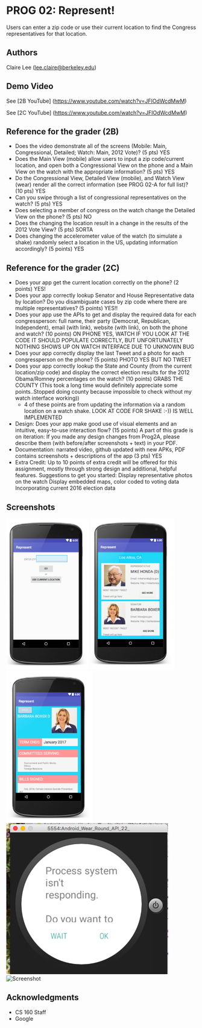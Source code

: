 # PROG 02: Represent!

Users can enter a zip code or use their current location to find the Congress representatives for that location. 

## Authors

Claire Lee ([lee.claire@berkeley.edu](mailto:lee.claire@berkeley.edu))

## Demo Video

See [2B YouTube] (https://www.youtube.com/watch?v=JFIOdWcdMwM)

See [2C YouTube] (https://www.youtube.com/watch?v=JFIOdWcdMwM)

## Reference for the grader (2B)
* Does the video demonstrate all of the screens (Mobile: Main, Congressional, Detailed; Watch: Main, 2012 Vote)? (5 pts) YES
* Does the Main View (mobile) allow users to input a zip code/current location, and open both a Congressional View on the phone and a Main View on the watch with the appropriate information? (5 pts) YES
* Do the Congressional View, Detailed View (mobile), and Watch View (wear) render all the correct information (see PROG 02-A for full list)? (10 pts) YES
* Can you swipe through a list of congressional representatives on the watch? (5 pts) YES
* Does selecting a member of congress on the watch change the Detailed View on the phone? (5 pts) NO
* Does the changing the location result in a change in the results of the 2012 Vote View? (5 pts) SORTA
* Does changing the accelerometer value of the watch (to simulate a shake) randomly select a location in the US, updating information accordingly? (5 points) YES

## Reference for the grader (2C)
* Does your app get the current location correctly on the phone? (2 points) YES!
* Does your app correctly lookup Senator and House Representative data by location? Do you disambiguate cases by zip code where there are multiple representatives? (5 points) YES!!
* Does your app use the APIs to get and display the required data for each congressperson: full name, their party (Democrat, Republican, Independent), email (with link), website (with link), on both the phone and watch? (10 points) ON PHONE YES, WATCH IF YOU LOOK AT THE CODE IT SHOULD POPULATE CORRECTLY, BUT UNFORTUNATELY NOTHING SHOWS UP ON WATCH INTERFACE DUE TO UNKNOWN BUG
* Does your app correctly display the last Tweet and a photo for each congressperson on the phone? (5 points) PHOTO YES BUT NO TWEET
* Does your app correctly lookup the State and County (from the current location/zip code) and display the correct election results for the 2012 Obama/Romney percentages on the watch? (10 points) GRABS THE COUNTY (This took a long time would definitely appreciate some points..Stopped doing county because impossible to check without my watch interface working))
  * 4 of these points are from updating the information via a random location on a watch shake. LOOK AT CODE FOR SHAKE :-)) IS WELL IMPLEMENTED
* Design: Does your app make good use of visual elements and an intuitive, easy-to-use interaction flow? (15 points) 
A part of this grade is on iteration: If you made any design changes from Prog2A, please describe them (with before/after screenshots + text) in your PDF.
* Documentation: narrated video, github updated with new APKs, PDF contains screenshots + descriptions of the app (3 pts) YES
* Extra Credit: Up to 10 points of extra credit will be offered for this assignment, mostly through strong design and additional, helpful features. Suggestions to get you started:
Display representative photos on the watch
Display embedded maps, color coded to voting data
Incorporating current 2016 election data

## Screenshots

<img src="screenshots/one.png" height="400" alt="Screenshot"/>
<img src="screenshots/two.png" height="400" alt="Screenshot"/>
<img src="screenshots/three.png" height="400" alt="Screenshot"/>

<img src="screenshots/error.png" height="400" alt="Screenshot"/>
<img src="screenshots/error2.png" height="400" alt="Screenshot"/>

## Acknowledgments

* CS 160 Staff
* Google
